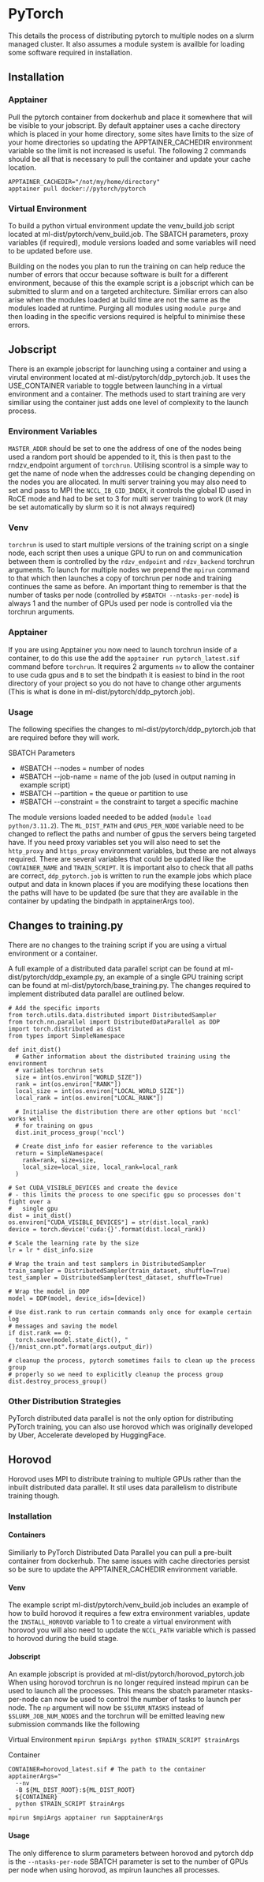 # PyTorch
This details the process of distributing pytorch to multiple nodes on a 
slurm managed cluster. It also assumes a module system is availble for loading
some software required in installation.

## Installation
### Apptainer
Pull the pytorch container from dockerhub and place it somewhere that will be 
visible to your jobscript. By default apptainer uses a cache directory which is 
placed in your home directory, some sites have limits to the size of your home 
directories so updating the APPTAINER_CACHEDIR environment variable so the limit 
is not increased is useful. The following 2 commands should be all that is 
necessary to pull the container and update your cache location.

```
APPTAINER_CACHEDIR="/not/my/home/directory"
apptainer pull docker://pytorch/pytorch
```

### Virtual Environment
To build a python virtual environment update the venv_build.job script located 
at ml-dist/pytorch/venv_build.job. The SBATCH parameters, proxy variables (if
required), module versions loaded and some variables will need to be updated 
before use.

Building on the nodes you plan to run the training on can help reduce the 
number of errors that occur because software is built for a different 
environment, because of this the example script is a jobscript which can be 
submitted to slurm and on a targeted architecture. Similiar errors can also 
arise when the modules loaded at build time are not the same as the modules 
loaded at runtime. Purging all modules using `module purge` and then loading in 
the specific versions required is helpful to minimise these errors.


## Jobscript
There is an example jobscript for launching using a container and using a 
virutal environment located at ml-dist/pytorch/ddp_pytorch.job. It uses the 
USE_CONTAINER variable to toggle between launching in a virtual environment and 
a container. The methods used to start training are very similiar using the 
container just adds one level of complexity to the launch process.

### Environment Variables
`MASTER_ADDR` should be set to one the address of one of the nodes being used a 
random port should be appended to it, this is then past to the rndzv_endpoint 
argument of `torchrun`. Utilising scontrol is a simple way to get the name of 
node when the addresses could be changing depending on the nodes you are 
allocated. In multi server training you may also need to set and pass to MPI 
the `NCCL_IB_GID_INDEX`, it controls the global ID used in RoCE mode and had to 
be set to 3 for multi server training to work (it may be set automatically by 
slurm so it is not always required)

### Venv
`torchrun` is used to start multiple versions of the training script on a single 
node, each script then uses a unique GPU to run on and communication between 
them is controlled by the `rdzv_endpoint` and `rdzv_backend` torchrun arguments. 
To launch for multiple nodes we prepend the `mpirun` command to that which then 
launches a copy of torchrun per node and training continues the same as before.
An important thing to remember is that the number of tasks per node (controlled 
by `#SBATCH --ntasks-per-node`) is always 1 and the number of GPUs used per node 
is controlled via the torchrun arguments.

### Apptainer
If you are using Apptainer you now need to launch torchrun inside of a 
container, to do this use the add the `apptainer run pytorch_latest.sif` command 
before `torchrun`. It requires 2 arguments `nv` to allow the container to 
use cuda gpus and `B` to set the bindpath it is easiest to bind in the root 
directory of your project so you do not have to change other arguments (This is 
what is done in ml-dist/pytorch/ddp_pytorch.job).

### Usage
The following specifies the changes to ml-dist/pytorch/ddp_pytorch.job that 
are required before they will work.

SBATCH Parameters
- #SBATCH --nodes = number of nodes
- #SBATCH --job-name = name of the job (used in output naming in example script)
- #SBATCH --partition = the queue or partition to use
- #SBATCH --constraint = the constraint to target a specific machine

The module versions loaded needed to be added (`module load python/3.11.2`). The
`ML_DIST_PATH` and `GPUS_PER_NODE` variable need to be changed to reflect the paths
and number of gpus the servers being targeted have. If you need proxy variables 
set you will also need to set the `http_proxy` and `https_proxy` environment 
variables, but these are not always required. There are several variables that
could be updated like the `CONTAINER_NAME` and `TRAIN_SCRIPT`. It is important 
also to check that all paths are correct, `ddp_pytorch.job` is written to run the
example jobs which place output and data in known places if you are modifying 
these locations then the paths will have to be updated (be sure that they are
available in the container by updating the bindpath in apptainerArgs too).

## Changes to training.py
There are no changes to the training script if you are using a virtual 
environment or a container. 

A full example of a distributed data parallel script can be found at 
ml-dist/pytorch/ddp_example.py, an example of a single GPU training script 
can be found at ml-dist/pytorch/base_training.py. The changes required to 
implement distributed data parallel are outlined below.
```
# Add the specific imports
from torch.utils.data.distributed import DistributedSampler
from torch.nn.parallel import DistributedDataParallel as DDP
import torch.distributed as dist
from types import SimpleNamespace

def init_dist()
  # Gather information about the distributed training using the environment 
  # variables torchrun sets
  size = int(os.environ["WORLD_SIZE"])
  rank = int(os.environ["RANK"])
  local_size = int(os.environ["LOCAL_WORLD_SIZE"])
  local_rank = int(os.environ["LOCAL_RANK"])

  # Initialise the distribution there are other options but 'nccl' works well 
  # for training on gpus
  dist.init_process_group('nccl')

  # Create dist_info for easier reference to the variables
  return = SimpleNamespace(
    rank=rank, size=size,
    local_size=local_size, local_rank=local_rank
  )

# Set CUDA_VISIBLE_DEVICES and create the device
# - this limits the process to one specific gpu so processes don't fight over a 
#   single gpu
dist = init_dist()
os.environ["CUDA_VISIBLE_DEVICES"] = str(dist.local_rank)
device = torch.device('cuda:{}'.format(dist.local_rank))

# Scale the learning rate by the size
lr = lr * dist_info.size

# Wrap the train and test samplers in DistributedSampler
train_sampler = DistributedSampler(train_dataset, shuffle=True)
test_sampler = DistributedSampler(test_dataset, shuffle=True)

# Wrap the model in DDP
model = DDP(model, device_ids=[device])

# Use dist.rank to run certain commands only once for example certain log 
# messages and saving the model
if dist.rank == 0:
  torch.save(model.state_dict(), "{}/mnist_cnn.pt".format(args.output_dir))
  
# cleanup the process, pytorch sometimes fails to clean up the process group 
# properly so we need to explicitly cleanup the process group
dist.destroy_process_group()
```

### Other Distribution Strategies
PyTorch distributed data parallel is not the only option for distributing 
PyTorch training, you can also use horovod which was originally developed by 
Uber, Accelerate developed by HuggingFace.

## Horovod
Horovod uses MPI to distribute training to multiple GPUs rather than the 
inbuilt distributed data parallel. It stil uses data parallelism to distribute 
training though.

### Installation
#### Containers
Similiarly to PyTorch Distributed Data Parallel you can pull a pre-built 
container from dockerhub. The same issues with cache directories persist so be 
sure to update the APPTAINER_CACHEDIR environment variable.

#### Venv
The example script ml-dist/pytorch/venv_build.job includes an example of how to
build horovod it requires a few extra environment variables, update the 
`INSTALL_HOROVOD` variable to 1 to create a virtual environment with horovod 
you will also need to update the `NCCL_PATH` variable which is passed to 
horovod during the build stage.

#### Jobscript
An example jobscript is provided at ml-dist/pytorch/horovod_pytorch.job When 
using horovod torchrun is no longer required instead mpirun can be used to 
launch all the processes. This means the sbatch parameter ntasks-per-node can 
now be used to control the number of tasks to launch per node. The `np` 
argument will now be `$SLURM_NTASKS` instead of `$SLURM_JOB_NUM_NODES` and the 
torchrun will be emitted leaving new submission commands like the following 

Virtual Environment
`mpirun $mpiArgs python $TRAIN_SCRIPT $trainArgs`

Container
```
CONTAINER=horovod_latest.sif # The path to the container
apptainerArgs="
  --nv
  -B ${ML_DIST_ROOT}:${ML_DIST_ROOT}
  ${CONTAINER}
  python $TRAIN_SCRIPT $trainArgs
"
mpirun $mpiArgs apptainer run $apptainerArgs
```

#### Usage
The only difference to slurm parameters between horovod and pytorch ddp is 
the `--ntasks-per-node` SBATCH parameter is set to the number of GPUs per node 
when using horovod, as mpirun launches all processes.
